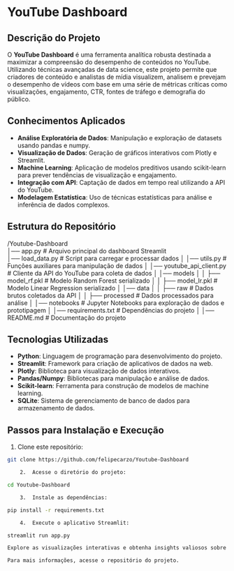 # YouTube Dashboard

## Descrição do Projeto
O **YouTube Dashboard** é uma ferramenta analítica robusta destinada a maximizar a compreensão do desempenho de conteúdos no YouTube. Utilizando técnicas avançadas de data science, este projeto permite que criadores de conteúdo e analistas de mídia visualizem, analisem e prevejam o desempenho de vídeos com base em uma série de métricas críticas como visualizações, engajamento, CTR, fontes de tráfego e demografia do público.

## Conhecimentos Aplicados
- **Análise Exploratória de Dados**: Manipulação e exploração de datasets usando pandas e numpy.
- **Visualização de Dados**: Geração de gráficos interativos com Plotly e Streamlit.
- **Machine Learning**: Aplicação de modelos preditivos usando scikit-learn para prever tendências de visualização e engajamento.
- **Integração com API**: Captação de dados em tempo real utilizando a API do YouTube.
- **Modelagem Estatística**: Uso de técnicas estatísticas para análise e inferência de dados complexos.

## Estrutura do Repositório

/Youtube-Dashboard <br>
│── app.py                  # Arquivo principal do dashboard Streamlit <br>
│── load_data.py            # Script para carregar e processar dados
│
│── utils.py                # Funções auxiliares para manipulação de dados
│
│── youtube_api_client.py   # Cliente da API do YouTube para coleta de dados
│
│── models
│
│   ├── model_rf.pkl        # Modelo Random Forest serializado
│
│   ├── model_lr.pkl        # Modelo Linear Regression serializado
│
│── data
│
│   ├── raw                 # Dados brutos coletados da API
│
│   ├── processed           # Dados processados para análise
│
│── notebooks               # Jupyter Notebooks para exploração de dados e prototipagem
│
│── requirements.txt        # Dependências do projeto
│
│── README.md               # Documentação do projeto


## Tecnologias Utilizadas
- **Python**: Linguagem de programação para desenvolvimento do projeto.
- **Streamlit**: Framework para criação de aplicativos de dados na web.
- **Plotly**: Biblioteca para visualização de dados interativos.
- **Pandas/Numpy**: Bibliotecas para manipulação e análise de dados.
- **Scikit-learn**: Ferramenta para construção de modelos de machine learning.
- **SQLite**: Sistema de gerenciamento de banco de dados para armazenamento de dados.

## Passos para Instalação e Execução
1. Clone este repositório:
```bash
git clone https://github.com/felipecarzo/Youtube-Dashboard

	2.	Acesse o diretório do projeto:

cd Youtube-Dashboard

	3.	Instale as dependências:

pip install -r requirements.txt

	4.	Execute o aplicativo Streamlit:

streamlit run app.py

Explore as visualizações interativas e obtenha insights valiosos sobre o desempenho dos seus vídeos no YouTube diretamente do seu navegador.

Para mais informações, acesse o repositório do projeto.
